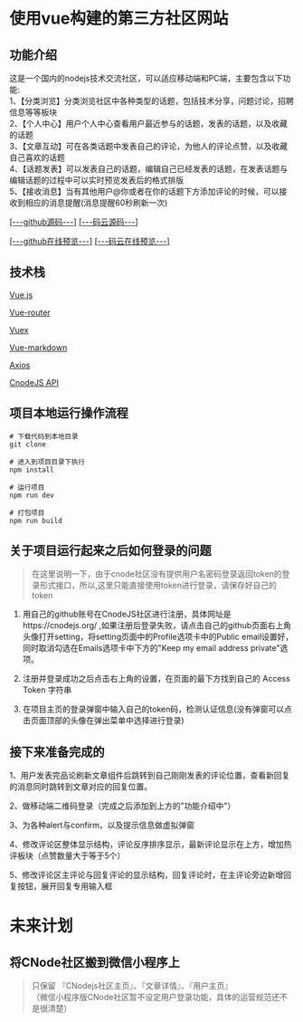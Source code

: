 
# 使用vue构建的第三方社区网站

## 功能介绍
这是一个国内的nodejs技术交流社区，可以适应移动端和PC端，主要包含以下功能:  
1、【分类浏览】分类浏览社区中各种类型的话题，包括技术分享，问题讨论，招聘信息等等板块  
2、【个人中心】用户个人中心查看用户最近参与的话题，发表的话题，以及收藏的话题  
3、【文章互动】可在各类话题中发表自己的评论，为他人的评论点赞，以及收藏自己喜欢的话题  
4、【话题发表】可以发表自己的话题，编辑自己已经发表的话题，在发表话题与编辑话题的过程中可以实时预览发表后的格式排版  
5、【接收消息】当有其他用户@你或者在你的话题下方添加评论的时候，可以接收到相应的消息提醒(消息提醒60秒刷新一次)  

[[---github源码---]](https://github.com/Reviving-Pain/reviving-pain.github.io) [[---码云源码---]](https://gitee.com/Reviving-Pain/CnodeJS-community)

[[---github在线预览---]](https://reviving-pain.github.io/dist/#/cnodeCommunity/cnodejsTopics) [[---码云在线预览---]](https://reviving-pain.gitee.io/cnodejs-community/#/cnodeCommunity/cnodejsTopics)

## 技术栈

[Vue.js](https://cn.vuejs.org/)  

[Vue-router](https://router.vuejs.org/zh/)  

[Vuex](https://vuex.vuejs.org/zh/)  

[Vue-markdown](https://www.npmjs.com/package/vue-markdown)  

[Axios](https://www.jianshu.com/p/7a9fbcbb1114)  

[CnodeJS API](https://cnodejs.org/api)  


## 项目本地运行操作流程

```
# 下载代码到本地目录
git clone

# 进入到项目目录下执行
npm install

# 运行项目
npm run dev

# 打包项目
npm run build
```

## 关于项目运行起来之后如何登录的问题
> 在这里说明一下，由于cnode社区没有提供用户名密码登录返回token的登录形式接口，所以,这里只能直接使用token进行登录，请保存好自己的token

1. 用自己的github账号在CnodeJS社区进行注册，具体网址是https://cnodejs.org/ ,如果注册后登录失败，请点击自己的github页面右上角头像打开setting，将setting页面中的Profile选项卡中的Public email设置好，同时取消勾选在Emails选项卡中下方的"Keep my email address private"选项。

2. 注册并登录成功之后点击右上角的设置，在页面的最下方找到自己的 Access Token 字符串

3. 在项目主页的登录弹窗中输入自己的token码，检测认证信息(没有弹窗可以点击页面顶部的头像在弹出菜单中选择进行登录)


## 接下来准备完成的

1、用户发表完品论刷新文章组件后跳转到自己刚刚发表的评论位置，查看新回复的消息同时跳转到文章对应的回复位置。

2、做移动端二维码登录（完成之后添加到上方的"功能介绍中"）

3、为各种alert与confirm，以及提示信息做虚拟弹窗

4、修改评论区整体显示结构，评论反序排序显示，最新评论显示在上方，增加热评板块（点赞数量大于等于5个）

5、修改评论区主评论与回复评论的显示结构，回复评论时，在主评论旁边新增回复按钮，展开回复专用输入框


# 未来计划

## 将CNode社区搬到微信小程序上  
>只保留 『CNodejs社区主页』、『文章详情』、『用户主页』  
（微信小程序版CNode社区暂不设定用户登录功能，具体的运营规范还不是很清楚）

